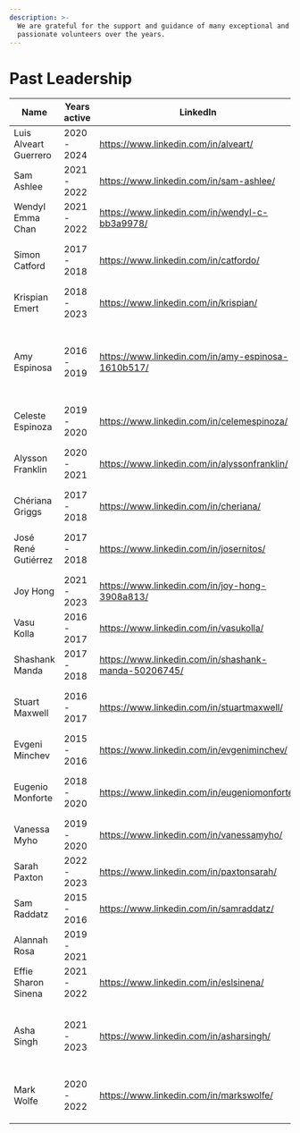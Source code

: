 ```yaml
---
description: >-
  We are grateful for the support and guidance of many exceptional and
  passionate volunteers over the years.
---
```


# Past Leadership

<table><thead><tr><th>Name</th><th>Years active</th><th data-type="content-ref">LinkedIn</th><th data-hidden>Role</th></tr></thead><tbody><tr><td>Luis Alveart Guerrero</td><td>2020 - 2024</td><td><a href="https://www.linkedin.com/in/alveart/">https://www.linkedin.com/in/alveart/</a></td><td></td></tr><tr><td>Sam Ashlee</td><td>2021 - 2022</td><td><a href="https://www.linkedin.com/in/sam-ashlee/">https://www.linkedin.com/in/sam-ashlee/</a></td><td>Director, Accessibility</td></tr><tr><td>Wendyl Emma Chan</td><td>2021 - 2022</td><td><a href="https://www.linkedin.com/in/wendyl-c-bb3a9978/">https://www.linkedin.com/in/wendyl-c-bb3a9978/</a></td><td>Social media</td></tr><tr><td>Simon Catford</td><td>2017 - 2018</td><td><a href="https://www.linkedin.com/in/catfordo/">https://www.linkedin.com/in/catfordo/</a></td><td>Regional director, North America</td></tr><tr><td>Krispian Emert</td><td>2018 - 2023</td><td><a href="https://www.linkedin.com/in/krispian/">https://www.linkedin.com/in/krispian/</a></td><td>Education</td></tr><tr><td>Amy Espinosa</td><td>2016 - 2019</td><td><a href="https://www.linkedin.com/in/amy-espinosa-1610b517/">https://www.linkedin.com/in/amy-espinosa-1610b517/</a></td><td>Regional director, North America; Co-president; Secretary</td></tr><tr><td>Celeste Espinoza</td><td>2019 - 2020</td><td><a href="https://www.linkedin.com/in/celemespinoza/">https://www.linkedin.com/in/celemespinoza/</a></td><td>Treasurer</td></tr><tr><td>Alysson Franklin</td><td>2020 - 2021</td><td><a href="https://www.linkedin.com/in/alyssonfranklin/">https://www.linkedin.com/in/alyssonfranklin/</a></td><td>Regional director, Latin America</td></tr><tr><td>Chériana Griggs</td><td>2017 - 2018</td><td><a href="https://www.linkedin.com/in/cheriana/">https://www.linkedin.com/in/cheriana/</a></td><td>Social media</td></tr><tr><td>José René Gutiérrez</td><td>2017 - 2018</td><td><a href="https://www.linkedin.com/in/josernitos/">https://www.linkedin.com/in/josernitos/</a></td><td>Regional director, Latin America</td></tr><tr><td>Joy Hong</td><td>2021 - 2023</td><td><a href="https://www.linkedin.com/in/joy-hong-3908a813/">https://www.linkedin.com/in/joy-hong-3908a813/</a></td><td>Regional director, Asia-Pacific</td></tr><tr><td>Vasu Kolla</td><td>2016 - 2017 </td><td><a href="https://www.linkedin.com/in/vasukolla/">https://www.linkedin.com/in/vasukolla/</a></td><td>Regional director, Asia-Pacific</td></tr><tr><td>Shashank Manda</td><td>2017 - 2018</td><td><a href="https://www.linkedin.com/in/shashank-manda-50206745/">https://www.linkedin.com/in/shashank-manda-50206745/</a></td><td>Regional director, Asia-Pacific</td></tr><tr><td>Stuart Maxwell</td><td>2016 - 2017</td><td><a href="https://www.linkedin.com/in/stuartmaxwell/">https://www.linkedin.com/in/stuartmaxwell/</a></td><td>Regional director, North America</td></tr><tr><td>Evgeni Minchev</td><td>2015 - 2016</td><td><a href="https://www.linkedin.com/in/evgeniminchev/">https://www.linkedin.com/in/evgeniminchev/</a></td><td>Regional director, Europe</td></tr><tr><td>Eugenio Monforte</td><td>2018 - 2020</td><td><a href="https://www.linkedin.com/in/eugeniomonforte/">https://www.linkedin.com/in/eugeniomonforte/</a></td><td>Regional director, Latin America</td></tr><tr><td>Vanessa Myho</td><td>2019 - 2020</td><td><a href="https://www.linkedin.com/in/vanessamyho/">https://www.linkedin.com/in/vanessamyho/</a></td><td>Social media</td></tr><tr><td>Sarah Paxton</td><td>2022 - 2023</td><td><a href="https://www.linkedin.com/in/paxtonsarah/">https://www.linkedin.com/in/paxtonsarah/</a></td><td>Regional director, Asia-Pacific</td></tr><tr><td>Sam Raddatz</td><td>2015 - 2016</td><td><a href="https://www.linkedin.com/in/samraddatz/">https://www.linkedin.com/in/samraddatz/</a></td><td>Global Executive Producer</td></tr><tr><td>Alannah Rosa</td><td>2019 - 2021</td><td></td><td>Regional director, Asia-Pacific</td></tr><tr><td>Effie Sharon Sinena</td><td>2021 - 2022</td><td><a href="https://www.linkedin.com/in/eslsinena/">https://www.linkedin.com/in/eslsinena/</a></td><td>Global Executive Producer</td></tr><tr><td>Asha Singh</td><td>2021 - 2023</td><td><a href="https://www.linkedin.com/in/asharsingh/">https://www.linkedin.com/in/asharsingh/</a></td><td>Regional director, North America; Director of Development</td></tr><tr><td>Mark Wolfe</td><td>2020 - 2022</td><td><a href="https://www.linkedin.com/in/markswolfe/">https://www.linkedin.com/in/markswolfe/</a></td><td>Regional director, North America</td></tr><tr><td></td><td></td><td></td><td></td></tr></tbody></table>

